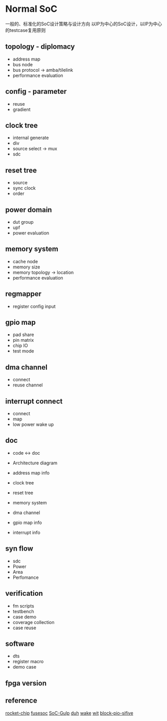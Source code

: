 Normal SoC
============

一般的、标准化的SoC设计策略与设计方向
以IP为中心的SoC设计，以IP为中心的testcase复用原则

topology - diplomacy
---------------------
- address map
- bus node
- bus protocol -> amba/tilelink
- performance evaluation


config - parameter
--------------------
- reuse
- gradient


clock tree
--------------
- internal generate
- div
- source select -> mux
- sdc


reset tree
--------------
- source
- sync clock
- order 


power domain
--------------
- dut group
- upf
- power evaluation


memory system
--------------
- cache node
- memory size
- memory topology -> location
- performance evaluation


regmapper
--------------
- register config input


gpio map
--------------
- pad share
- pin matrix
- chip IO
- test mode


dma channel
------------
- connect
- reuse channel


interrupt connect
------------------
- connect
- map
- low power wake up


doc
--------------
- code <-> doc

- Architecture diagram
- address map info
- clock tree
- reset tree
- memory system
- dma channel
- gpio map info
- interrupt info


syn flow
-----------------
- sdc
- Power
- Area
- Perfomance


verification
--------------------------
- fm scripts
- testbench
- case demo
- coverage collection
- case reuse


software
-----------------
- dts
- register macro
- demo case


fpga version
-----------------


reference
------------
[rocket-chip](https://github.com/chipsalliance/rocket-chip)
[fusesoc](https://github.com/olofk/fusesoc)
[SoC-Gulp](https://github.com/KingFrige/SoC-Gulp)
[duh](https://github.com/sifive/duh)
[wake](https://github.com/sifive/wake)
[wit](https://github.com/sifive/wit)
[block-pio-sifive](https://github.com/sifive/block-pio-sifive)

